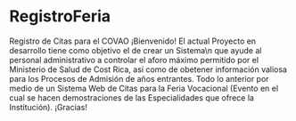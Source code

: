 # RegistroFeria
Registro de Citas para el COVAO
¡Bienvenido!
El actual Proyecto en desarrollo tiene como objetivo el de crear un Sistema\n
que ayude al personal administrativo a controlar el aforo máximo permitido por el Ministerio de Salud de Cost Rica,
así como de obetener información valiosa para los Procesos de Admisión de años entrantes.
Todo lo anterior por medio de un Sistema Web de Citas para la Feria Vocacional (Evento en el cual se hacen demostraciones
de las Especialidades que ofrece la Institución).
¡Gracias!
